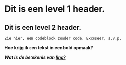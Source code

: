 # Dit is een level 1 header. 
## Dit is een level 2 header.  
```
Zie hier, een codeblock zonder code. Excuseer, s.v.p.
```
**Hoe krijg ik een tekst in een bold opmaak?** 

***Wat is de betekenis van [linq?](https://www.nuffic.nl/onderwerpen/netwerk-duits-en-frans-linq/wat-is-linq)***  

